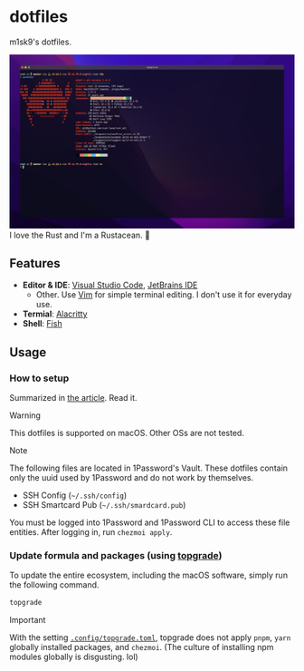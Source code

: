 # dotfiles

m1sk9's dotfiles.

![m1sk9's dotfiles](./screenshot.jpg)
I love the Rust and I'm a Rustacean. 🦀

## Features

- **Editor & IDE**: [Visual Studio Code](https://code.visualstudio.com/), [JetBrains IDE](https://www.jetbrains.com/)
    - Other. Use [Vim](https://www.vim.org/) for simple terminal editing. I don't use it for everyday use.
- **Termial**: [Alacritty](https://alacritty.org/)
- **Shell**: [Fish](https://fishshell.com/)

## Usage

### How to setup

Summarized in [the article](https://zenn.dev/m1sk9/articles/my-dotfiles-docs). Read it.

> [!WARNING]
>
> This dotfiles is supported on macOS. Other OSs are not tested.

> [!NOTE]
> 
> The following files are located in 1Password's Vault. These dotfiles contain only the uuid used by 1Password and do not work by themselves.
> 
> - SSH Config (`~/.ssh/config`)
> - SSH Smartcard Pub (`~/.ssh/smardcard.pub`)
> 
> You must be logged into 1Password and 1Password CLI to access these file entities. After logging in, run `chezmoi apply`.

### Update formula and packages (using [topgrade](https://github.com/topgrade-rs/topgrade))

To update the entire ecosystem, including the macOS software, simply run the following command.

```sh 
topgrade
```

> [!IMPORTANT]
>
> With the setting [`.config/topgrade.toml`](./dot_config/topgrade.toml), topgrade does not apply `pnpm`, `yarn` globally installed packages, and `chezmoi`. (The culture of installing npm modules globally is disgusting. lol)

